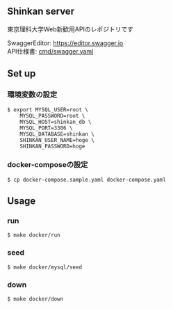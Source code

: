 ## Shinkan server
東京理科大学Web新歓用APIのレポジトリです

SwaggerEditor: <https://editor.swagger.io>  
API仕様書: [cmd/swagger.yaml](./cmd/swagger.yaml)

## Set up
### 環境変数の設定
```
$ export MYSQL_USER=root \
    MYSQL_PASSWORD=root \
    MYSQL_HOST=shinkan_db \
    MYSQL_PORT=3306 \
    MYSQL_DATABASE=shinkan \
    SHINKAN_USER_NAME=hoge \
    SHINKAN_PASSWORD=hoge
```

### docker-composeの設定
```
$ cp docker-compose.sample.yaml docker-compose.yaml
```

## Usage
### run
```
$ make docker/run
```

### seed
```
$ make docker/mysql/seed
```

### down
```
$ make docker/down
```
